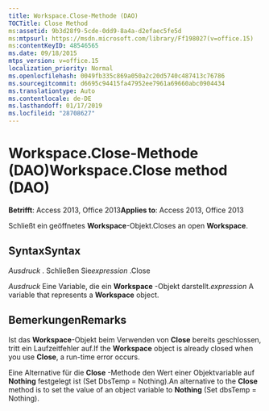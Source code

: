 ```yaml
---
title: Workspace.Close-Methode (DAO)
TOCTitle: Close Method
ms:assetid: 9b3d28f9-5cde-0dd9-8a4a-d2efaec5fe5d
ms:mtpsurl: https://msdn.microsoft.com/library/Ff198027(v=office.15)
ms:contentKeyID: 48546565
ms.date: 09/18/2015
mtps_version: v=office.15
localization_priority: Normal
ms.openlocfilehash: 0049fb335c869a050a2c20d5740c487413c76786
ms.sourcegitcommit: d6695c94415fa47952ee7961a69660abc0904434
ms.translationtype: Auto
ms.contentlocale: de-DE
ms.lasthandoff: 01/17/2019
ms.locfileid: "28708627"
---
```

# <a name="workspaceclose-method-dao"></a><span data-ttu-id="6b859-102">Workspace.Close-Methode (DAO)</span><span class="sxs-lookup"><span data-stu-id="6b859-102">Workspace.Close method (DAO)</span></span>


<span data-ttu-id="6b859-103">**Betrifft**: Access 2013, Office 2013</span><span class="sxs-lookup"><span data-stu-id="6b859-103">**Applies to**: Access 2013, Office 2013</span></span>

<span data-ttu-id="6b859-104">Schließt ein geöffnetes **Workspace**-Objekt.</span><span class="sxs-lookup"><span data-stu-id="6b859-104">Closes an open **Workspace**.</span></span>

## <a name="syntax"></a><span data-ttu-id="6b859-105">Syntax</span><span class="sxs-lookup"><span data-stu-id="6b859-105">Syntax</span></span>

<span data-ttu-id="6b859-106">*Ausdruck* . Schließen Sie</span><span class="sxs-lookup"><span data-stu-id="6b859-106">*expression* .Close</span></span>

<span data-ttu-id="6b859-107">*Ausdruck* Eine Variable, die ein **Workspace** -Objekt darstellt.</span><span class="sxs-lookup"><span data-stu-id="6b859-107">*expression* A variable that represents a **Workspace** object.</span></span>

## <a name="remarks"></a><span data-ttu-id="6b859-108">Bemerkungen</span><span class="sxs-lookup"><span data-stu-id="6b859-108">Remarks</span></span>

<span data-ttu-id="6b859-109">Ist das **Workspace**-Objekt beim Verwenden von **Close** bereits geschlossen, tritt ein Laufzeitfehler auf.</span><span class="sxs-lookup"><span data-stu-id="6b859-109">If the **Workspace** object is already closed when you use **Close**, a run-time error occurs.</span></span>

<span data-ttu-id="6b859-110">Eine Alternative für die **Close** -Methode den Wert einer Objektvariable auf **Nothing** festgelegt ist (Set DbsTemp = Nothing).</span><span class="sxs-lookup"><span data-stu-id="6b859-110">An alternative to the **Close** method is to set the value of an object variable to **Nothing** (Set dbsTemp = Nothing).</span></span>

